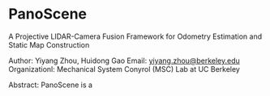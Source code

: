 # PanoScene
A Projective LIDAR-Camera Fusion Framework for Odometry Estimation and Static Map Construction

Author: Yiyang Zhou, Huidong Gao 
Email: yiyang.zhou@berkeley.edu 
Organizationl: Mechanical System Conyrol (MSC) Lab at UC Berkeley

Abstract:
PanoScene is a 

